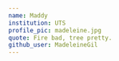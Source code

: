 ```yaml
---
name: Maddy
institution: UTS 
profile_pic: madeleine.jpg 
quote: Fire bad, tree pretty.
github_user: MadeleineGil
---
```

